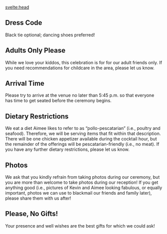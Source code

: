 <script>
  import { pageTitle } from '~/utils/pageTitle'
</script>

<!-- HEAD -->
<svelte:head>
  <title>{pageTitle('Event Details')}</title>
  <meta name="description" content="A few important things to know in advance about our wedding event!" />
</svelte:head>

## Dress Code
Black tie optional; dancing shoes preferred!
 
## Adults Only Please
While we love your kiddos, this celebration is for for our adult friends only. If you need recommendations for childcare in the area, please let us know.
 
## Arrival Time
Please try to arrive at the venue no later than 5:45 p.m. so that everyone has time to get seated before the ceremony begins.
 
## Dietary Restrictions
We eat a diet Aimee likes to refer to as “pollo-pescatarian” (i.e., poultry and seafood). Therefore, we will be serving items that fit within that description. There will be one chicken appetizer available during the cocktail hour, but the remainder of the offerings will be pescatarian-friendly (i.e., no meat). If you have any further dietary restrictions, please let us know.
 
## Photos
We ask that you kindly refrain from taking photos during our ceremony, but you are more than welcome to take photos during our reception! If you get anything good (i.e., pictures of Kevin and Aimee looking fabulous, or equally important, photos we can use to blackmail our friends and family later), please share them with us after!
 
## Please, No Gifts!
Your presence and well wishes are the best gifts for which we could ask!
